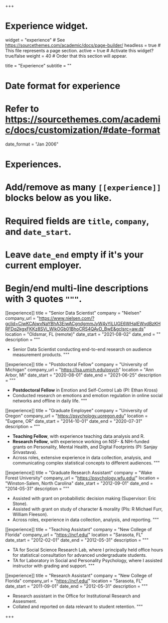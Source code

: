 +++
# Experience widget.
widget = "experience"  # See https://sourcethemes.com/academic/docs/page-builder/
headless = true  # This file represents a page section.
active = true  # Activate this widget? true/false
weight = 40  # Order that this section will appear.

title = "Experience"
subtitle = ""

# Date format for experience
#   Refer to https://sourcethemes.com/academic/docs/customization/#date-format
date_format = "Jan 2006"

# Experiences.
#   Add/remove as many `[[experience]]` blocks below as you like.
#   Required fields are `title`, `company`, and `date_start`.
#   Leave `date_end` empty if it's your current employer.
#   Begin/end multi-line descriptions with 3 quotes `"""`.

[[experience]]
  title = "Senior Data Scientist"
  company = "Nielsen"
  company_url = "https://www.nielsen.com/?gclid=CjwKCAjwvNaYBhA3EiwACgndgmmJyW4yYiLUGE6WHaIEWvdBzKHRFDq2kgxFKKz8SVi_WlkOGb01BhoCRS4QAvD_BwE&gclsrc=aw.ds"
  location = "Oldsmar, FL (remote)"
  date_start = "2021-08-02"
  date_end = ""
  description = """
  + Senior Data Scientist conducting end-to-end research on audience measurement products.
  """

[[experience]]
  title = "Postdoctoral Fellow"
  company = "University of Michigan"
  company_url = "https://lsa.umich.edu/psych"
  location = "Ann Arbor, MI"
  date_start = "2020-08-01"
  date_end = "2021-06-25"
  description = """
  + **Postdoctoral Fellow** in Emotion and Self-Control Lab (PI: Ethan Kross)
  + Conducted research on emotions and emotion regulation in online social networks and offline in daily life.
  """

[[experience]]
  title = "Graduate Employee"
  company = "University of Oregon"
  company_url = "https://psychology.uoregon.edu"
  location = "Eugene, OR"
  date_start = "2014-10-01"
  date_end = "2020-07-31"
  description = """
  + **Teaching Fellow**, with experience teaching data analysis and R. 
  + **Research Fellow**, with experience working on NSF- & NIH-funded grants on Personality, Mental Health, and Digital Footprints (PI: Sanjay Srivastava).
  + Across roles, extensive experience in data collection, analysis, and communicating complex statistical concepts to different audiences.
  """

[[experience]]
  title = "Graduate Research Assistant"
  company = "Wake Forest University"
  company_url = "https://psychology.wfu.edu/"
  location = "Winston-Salem, North Carolina"
  date_start = "2012-09-01"
  date_end = "2014-05-31"
  description = """
  + Assisted with grant on probabilistic decision making (Supervisor: Eric Stone).
  + Assisted with grant on study of character & morality (PIs: R Michael Furr, William Fleeson).
  + Across roles, experience in data collection, analysis, and reporting. 
  """

[[experience]]
  title = "Teaching Assistant"
  company = "New College of Florida"
  company_url = "https://ncf.edu/"
  location = "Sarasota, FL"
  date_start = "2012-02-01"
  date_end = "2012-05-31"
  description = """
  + TA for Social Science Research Lab, where I principally held office hours for statistical consultation for advanced undergraduate students.
  + TA for Laboratory in Social and Personality Psychology, where I assisted instructor with grading and support.
  """
  
[[experience]]
  title = "Research Assistant"
  company = "New College of Florida"
  company_url = "https://ncf.edu/"
  location = "Sarasota, FL"
  date_start = "2011-09-01"
  date_end = "2012-05-31"
  description = """
  + Research assistant in the Office for Institutional Research and Assesment.
  + Collated and reported on data relevant to student retention.
  """

+++

